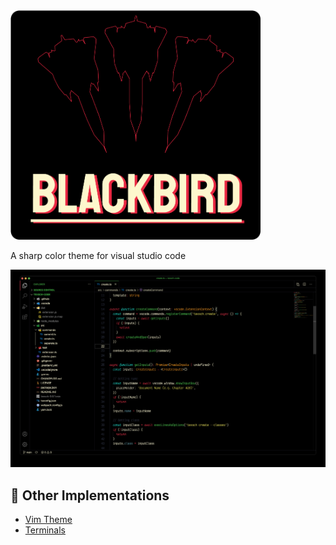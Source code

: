 <img src="./images/title.png" width="400">

A sharp color theme for visual studio code

![example](./images/example.jpg)

## 🌃 Other Implementations

- [Vim Theme](https://github.com/blackbirdtheme/vim)
- [Terminals](https://github.com/blackbirdtheme/terminals)
